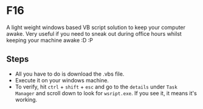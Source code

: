 # F16
A light weight windows based VB script solution to keep your computer awake. Very useful if you need to sneak out during office hours whilst keeping your machine awake :D :P

## Steps
* All you have to do is download the .vbs file.
* Execute it on your windows machine.
* To verify, hit `ctrl` + `shift` + `esc` and go to the `details` under `Task Manager` and scroll down to look for `wsript.exe`.  If you see it, it means it's working.
